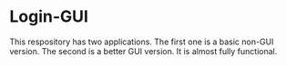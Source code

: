 # Login-GUI
This respository has two applications. The first one is a basic non-GUI version.
The second is a better GUI version. It is almost fully functional.
